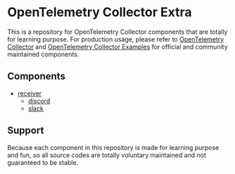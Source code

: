 # OpenTelemetry Collector Extra

This is a repository for OpenTelemetry Collector components that are totally for learning purpose. For production usage, please refer to [OpenTelemetry Collector](https://github.com/open-telemetry/opentelemetry-collector) and [OpenTelemetry Collector Examples](https://github.com/open-telemetry/opentelemetry-collector-contrib) for official and community maintained components.

## Components

* [receiver](./receiver/)
  * [discord](./receiver/discordreceiver/)
  * [slack](./receiver/slackreceiver/)

## Support

Because each component in this repository is made for learning purpose and fun, so all source codes are totally voluntary maintained and not guaranteed to be stable.
